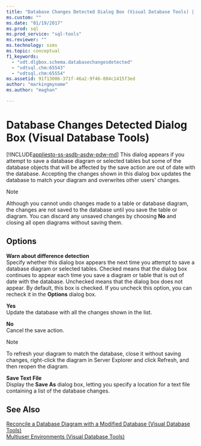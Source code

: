 ```yaml
---
title: "Database Changes Detected Dialog Box (Visual Database Tools) | Microsoft Docs"
ms.custom: ""
ms.date: "01/19/2017"
ms.prod: sql
ms.prod_service: "sql-tools"
ms.reviewer: ""
ms.technology: ssms
ms.topic: conceptual
f1_keywords: 
  - "vdt.dlgbox.schema.databasechangesdetected"
  - "vdtsql.chm:65543"
  - "vdtsql.chm:65554"
ms.assetid: 91f13086-371f-46a2-9f46-804c1415f3ed
author: "markingmyname"
ms.author: "maghan"

---
```

# Database Changes Detected Dialog Box (Visual Database Tools)
[!INCLUDE[appliesto-ss-asdb-asdw-pdw-md](../../includes/appliesto-ss-asdb-asdw-pdw-md.md)]
This dialog appears if you attempt to save a database diagram or selected tables but some of the database objects that will be affected by the save action are out of date with the database. Accepting the changes shown in this dialog box updates the database to match your diagram and overwrites other users' changes.  
  
> [!NOTE]  
> Although you cannot undo changes made to a table or database diagram, the changes are not saved to the database until you save the table or diagram. You can discard any unsaved changes by choosing **No** and closing all open diagrams without saving them.  
  
## Options  
**Warn about difference detection**  
Specify whether this dialog box appears the next time you attempt to save a database diagram or selected tables. Checked means that the dialog box continues to appear each time you save a diagram or table that is out of date with the database. Unchecked means that the dialog box does not appear. By default, this box is checked. If you uncheck this option, you can recheck it in the **Options** dialog box.  
  
**Yes**  
Update the database with all the changes shown in the list.  
  
**No**  
Cancel the save action.  
  
> [!NOTE]  
> To refresh your diagram to match the database, close it without saving changes, right-click the diagram in Server Explorer and click Refresh, and then reopen the diagram.  
  
**Save Text File**  
Display the **Save As** dialog box, letting you specify a location for a text file containing a list of the database changes.  
  
## See Also  
[Reconcile a Database Diagram with a Modified Database &#40;Visual Database Tools&#41;](../../ssms/visual-db-tools/reconcile-a-database-diagram-with-a-modified-database-visual-database-tools.md)  
[Multiuser Environments &#40;Visual Database Tools&#41;](../../ssms/visual-db-tools/multiuser-environments-visual-database-tools.md)  
  
